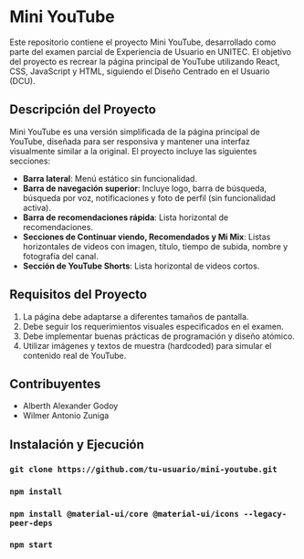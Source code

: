 # Mini YouTube

Este repositorio contiene el proyecto Mini YouTube, desarrollado como parte del examen parcial de Experiencia de Usuario en UNITEC. El objetivo del proyecto es recrear la página principal de YouTube utilizando React, CSS, JavaScript y HTML, siguiendo el Diseño Centrado en el Usuario (DCU).

## Descripción del Proyecto

Mini YouTube es una versión simplificada de la página principal de YouTube, diseñada para ser responsiva y mantener una interfaz visualmente similar a la original. El proyecto incluye las siguientes secciones:

- **Barra lateral**: Menú estático sin funcionalidad.
- **Barra de navegación superior**: Incluye logo, barra de búsqueda, búsqueda por voz, notificaciones y foto de perfil (sin funcionalidad activa).
- **Barra de recomendaciones rápida**: Lista horizontal de recomendaciones.
- **Secciones de Continuar viendo, Recomendados y Mi Mix**: Listas horizontales de videos con imagen, título, tiempo de subida, nombre y fotografía del canal.
- **Sección de YouTube Shorts**: Lista horizontal de videos cortos.

## Requisitos del Proyecto

1. La página debe adaptarse a diferentes tamaños de pantalla.
2. Debe seguir los requerimientos visuales especificados en el examen.
3. Debe implementar buenas prácticas de programación y diseño atómico.
4. Utilizar imágenes y textos de muestra (hardcoded) para simular el contenido real de YouTube.

## Contribuyentes
- Alberth Alexander Godoy 
- Wilmer Antonio Zuniga

## Instalación y Ejecución
### `git clone https://github.com/tu-usuario/mini-youtube.git`
### `npm install`
### `npm install @material-ui/core @material-ui/icons --legacy-peer-deps`
### `npm start`




